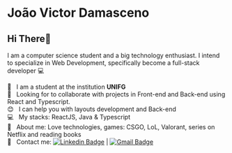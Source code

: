 
# João Victor Damasceno

## Hi There👋
I am a computer science student and a big technology enthusiast.
I intend to specialize in Web Development, specifically become a full-stack developer :computer:

 :rocket:  &nbsp; I am a student at the institution **UNIFG**
 <br/> :purple_heart: &nbsp; Looking for to collaborate with projects in Front-end and Back-end using React and Typescript.
 <br/> :blush: &nbsp; I can help you with layouts development and Back-end
 <br/> :computer: &nbsp; My stacks: ReactJS, Java & Typescript
 <br/> 💬  &nbsp; About me: Love technologies, games: CSGO, LoL, Valorant, series on Netflix and reading books 
 <br/> :email: &nbsp; Contact me: [![Linkedin Badge](https://img.shields.io/badge/-JoãoVictor-blue?style=flat-square&logo=Linkedin&logoColor=white&link=https://www.linkedin.com/in/joaodamasceno2001/)](https://www.linkedin.com/in/joaodamasceno2001/) 
| 
[![Gmail Badge](https://img.shields.io/badge/-joaomicis59@gmail.com-c14438?style=flat-square&logo=Gmail&logoColor=white&link=mailto:joaomicis59@gmail.com)](mailto:joaomicis59@gmail.com)
